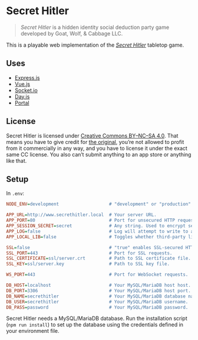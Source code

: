 # Secret Hitler

> _Secret Hitler_ is a hidden identity social deduction party game developed by Goat, Wolf, & Cabbage LLC.

This is a playable web implementation of the _[Secret Hitler](https://www.secrethitler.com/)_ tabletop game.

## Uses

- [Express.js](https://expressjs.com/)
- [Vue.js](https://vuejs.org/)
- [Socket.io](https://socket.io/)
- [Day.js](https://day.js.org/)
- [Portal](https://github.com/kaelri/portal)

## License

Secret Hitler is licensed under [Creative Commons BY–NC–SA 4.0](https://creativecommons.org/licenses/by-nc-sa/4.0/). That means you have to give credit for [the original](https://www.secrethitler.com/), you’re not allowed to profit from it commercially in any way, and you have to license it under the exact same CC license. You also can’t submit anything to an app store or anything like that.

## Setup

In `.env`:

```ini
NODE_ENV=development                   # "development" or "production".

APP_URL=http://www.secrethitler.local  # Your server URL.
APP_PORT=80                            # Port for unsecured HTTP requests.
APP_SESSION_SECRET=secret              # Any string. Used to encrypt session cookies.
APP_LOG=false                          # Log will attempt to write to any path other than "false".
APP_LOCAL_LIB=false                    # Toggles whether third-party libraries (Vue, Google Fonts, etc.) are served locally or from public CDNs.

SSL=false                              # "true" enables SSL-secured HTTPS server. 
SSL_PORT=443                           # Port for SSL requests.
SSL_CERTIFICATE=ssl/server.crt         # Path to SSL certificate file.
SSL_KEY=ssl/server.key                 # Path to SSL key file.

WS_PORT=443                            # Port for WebSocket requests.

DB_HOST=localhost                      # Your MySQL/MariaDB host host. Defaults to "localhost".
DB_PORT=3306                           # Your MySQL/MariaDB host port. Defaults to "3306".
DB_NAME=secrethitler                   # Your MySQL/MariaDB database name.
DB_USER=secrethitler                   # Your MySQL/MariaDB username.
DB_PASS=password                       # Your MySQL/MariaDB password.
```

Secret Hitler needs a MySQL/MariaDB database. Run the installation script (`npm run install`) to set up the database using the credentials defined in your environment file.
